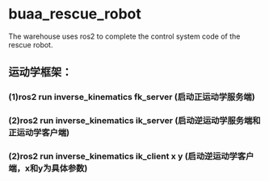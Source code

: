 # buaa_rescue_robot
The warehouse uses ros2 to complete the control system code of the rescue robot.

## 运动学框架：
### (1)ros2 run inverse_kinematics fk_server (启动正运动学服务端)
### (2)ros2 run inverse_kinematics ik_server (启动逆运动学服务端和正运动学客户端)
### (2)ros2 run inverse_kinematics ik_client x y  (启动逆运动学客户端，x和y为具体参数)
